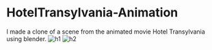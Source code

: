 # HotelTransylvania-Animation
I made a clone of a scene from the animated movie Hotel Transylvania using blender.
![h1](https://github.com/yigitgltkn/HotelTransylvania-Animation/assets/117045227/486f5d7b-7c6e-44d7-8bce-d2911309bc98)
![h2](https://github.com/yigitgltkn/HotelTransylvania-Animation/assets/117045227/d6a371ed-4f16-4cc8-b892-6b86ccb4e888)

